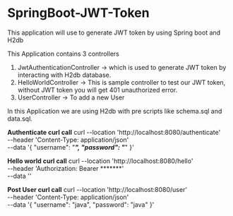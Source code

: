 # SpringBoot-JWT-Token
This application will use to generate JWT token by using Spring boot and H2db

This Application contains 3 controllers
1. JwtAuthenticationController -> which is used to generate JWT token by interacting with H2db database.
2. HelloWorldController -> This is sample controller to test our JWT token, without JWT token you will get 401 unauthorized error.
3. UserController -> To add a new User

In this Application we are using H2db with pre scripts like schema.sql and data.sql.

**Authenticate curl call**
curl --location 'http://localhost:8080/authenticate' \
--header 'Content-Type: application/json' \
--data '{
    "username": "***",
    "password": "***"
}'

**Hello world curl call**
curl --location 'http://localhost:8080/hello' \
--header 'Authorization: Bearer *******' \
--data ''

**Post User curl call**
curl --location 'http://localhost:8080/user' \
--header 'Content-Type: application/json' \
--data '{
    "username": "java",
    "password": "java"
}'

